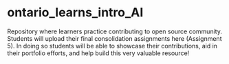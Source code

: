 # ontario_learns_intro_AI
Repository where learners practice contributing to open source community. Students will upload their final consolidation assignments here (Assignment 5). In doing so students will be able to showcase their contributions, aid in their portfolio efforts, and help build this very valuable resource! 


